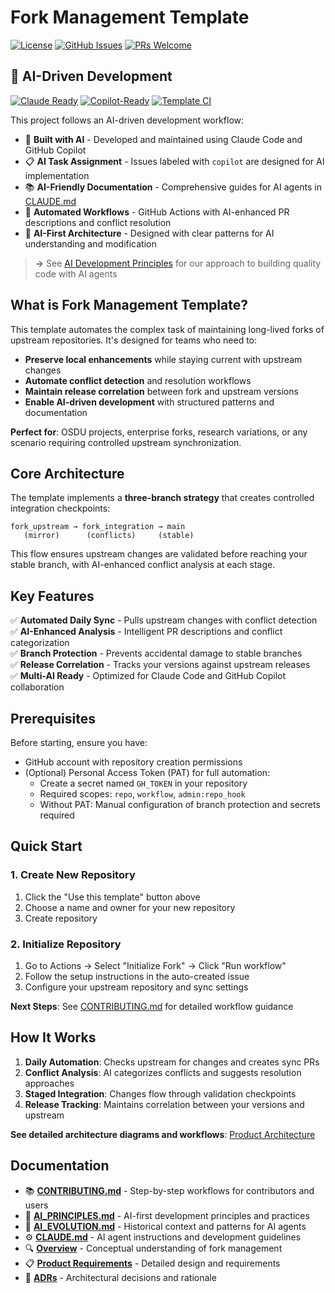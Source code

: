 # Fork Management Template

[![License](https://img.shields.io/badge/License-Apache%202.0-blue.svg)](https://opensource.org/licenses/Apache-2.0)
[![GitHub Issues](https://img.shields.io/github/issues/danielscholl-osdu/osdu-fork-template)](https://github.com/danielscholl-osdu/osdu-fork-template/issues)
[![PRs Welcome](https://img.shields.io/badge/PRs-welcome-brightgreen.svg)](https://github.com/danielscholl-osdu/osdu-fork-template/pulls)

## 🤖 AI-Driven Development

[![Claude Ready](https://img.shields.io/badge/Claude%20Code-Ready-orange?logo=anthropic)](https://github.com/danielscholl/pr-generator-agent/blob/main/CLAUDE.md)
[![Copilot-Ready](https://img.shields.io/badge/Copilot%20Agent-Ready-8A2BE2?logo=github)](https://github.com/danielscholl-osdu/osdu-fork-template/blob/main/.github/copilot-instructions.md)
[![Template CI](https://img.shields.io/badge/Template%20CI-Active-green?logo=github)](https://github.com/danielscholl-osdu/osdu-fork-template/actions)

This project follows an AI-driven development workflow:
- 🤖 **Built with AI** - Developed and maintained using Claude Code and GitHub Copilot
- 📋 **AI Task Assignment** - Issues labeled with `copilot` are designed for AI implementation
- 📚 **AI-Friendly Documentation** - Comprehensive guides for AI agents in [CLAUDE.md](CLAUDE.md)
- 🔄 **Automated Workflows** - GitHub Actions with AI-enhanced PR descriptions and conflict resolution
- 🎯 **AI-First Architecture** - Designed with clear patterns for AI understanding and modification

> **→** See [AI Development Principles](AI_PRINCIPLES.md) for our approach to building quality code with AI agents

## What is Fork Management Template?

This template automates the complex task of maintaining long-lived forks of upstream repositories. It's designed for teams who need to:

- **Preserve local enhancements** while staying current with upstream changes
- **Automate conflict detection** and resolution workflows
- **Maintain release correlation** between fork and upstream versions
- **Enable AI-driven development** with structured patterns and documentation

**Perfect for**: OSDU projects, enterprise forks, research variations, or any scenario requiring controlled upstream synchronization.

## Core Architecture

The template implements a **three-branch strategy** that creates controlled integration checkpoints:

```
fork_upstream → fork_integration → main
   (mirror)      (conflicts)     (stable)
```

This flow ensures upstream changes are validated before reaching your stable branch, with AI-enhanced conflict analysis at each stage.

## Key Features

✅ **Automated Daily Sync** - Pulls upstream changes with conflict detection  
✅ **AI-Enhanced Analysis** - Intelligent PR descriptions and conflict categorization  
✅ **Branch Protection** - Prevents accidental damage to stable branches  
✅ **Release Correlation** - Tracks your versions against upstream releases  
✅ **Multi-AI Ready** - Optimized for Claude Code and GitHub Copilot collaboration

## Prerequisites

Before starting, ensure you have:
- GitHub account with repository creation permissions
- (Optional) Personal Access Token (PAT) for full automation:
  - Create a secret named `GH_TOKEN` in your repository
  - Required scopes: `repo`, `workflow`, `admin:repo_hook`
  - Without PAT: Manual configuration of branch protection and secrets required

## Quick Start

### 1. Create New Repository
1. Click the "Use this template" button above
2. Choose a name and owner for your new repository
3. Create repository

### 2. Initialize Repository
1. Go to Actions → Select "Initialize Fork" → Click "Run workflow"
2. Follow the setup instructions in the auto-created issue
3. Configure your upstream repository and sync settings

**Next Steps**: See [CONTRIBUTING.md](CONTRIBUTING.md) for detailed workflow guidance

## How It Works

1. **Daily Automation**: Checks upstream for changes and creates sync PRs
2. **Conflict Analysis**: AI categorizes conflicts and suggests resolution approaches  
3. **Staged Integration**: Changes flow through validation checkpoints
4. **Release Tracking**: Maintains correlation between your versions and upstream

**See detailed architecture diagrams and workflows**: [Product Architecture](doc/product-architecture.md)

## Documentation

- 📚 **[CONTRIBUTING.md](CONTRIBUTING.md)** - Step-by-step workflows for contributors and users
- 🤖 **[AI_PRINCIPLES.md](AI_PRINCIPLES.md)** - AI-first development principles and practices
- 🧠 **[AI_EVOLUTION.md](AI_EVOLUTION.md)** - Historical context and patterns for AI agents
- ⚙️ **[CLAUDE.md](CLAUDE.md)** - AI agent instructions and development guidelines
- 🔍 **[Overview](doc/overview.md)** - Conceptual understanding of fork management
- 📋 **[Product Requirements](doc/prd.md)** - Detailed design and requirements
- 📖 **[ADRs](doc/adr/)** - Architectural decisions and rationale
